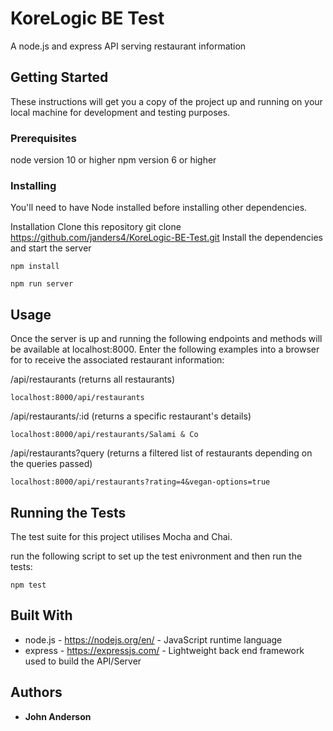 # KoreLogic BE Test

A node.js and express API serving restaurant information

## Getting Started

These instructions will get you a copy of the project up and running on your local machine for development and testing purposes.

### Prerequisites

node version 10 or higher
npm version 6 or higher

### Installing

You'll need to have Node installed before installing other dependencies.

Installation
Clone this repository
git clone https://github.com/janders4/KoreLogic-BE-Test.git
Install the dependencies and start the server

```
npm install
```

```
npm run server
```

## Usage

Once the server is up and running the following endpoints and methods will be available at localhost:8000. Enter the following examples into a browser for to receive the associated restaurant information:

/api/restaurants (returns all restaurants)
```
localhost:8000/api/restaurants
```

/api/restaurants/:id (returns a specific restaurant's details)
```
localhost:8000/api/restaurants/Salami & Co
```

/api/restaurants?query (returns a filtered list of restaurants depending on the queries passed)
```
localhost:8000/api/restaurants?rating=4&vegan-options=true
```

## Running the Tests

The test suite for this project utilises Mocha and Chai.

run the following script to set up the test enivronment and then run the tests:

```
npm test
```

## Built With

- node.js - https://nodejs.org/en/ - JavaScript runtime language
- express - https://expressjs.com/ - Lightweight back end framework used to build the API/Server

## Authors

- **John Anderson**
